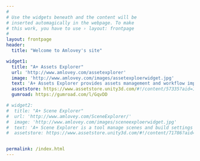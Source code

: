 ```yaml
---
#
# Use the widgets beneath and the content will be
# inserted automagically in the webpage. To make
# this work, you have to use › layout: frontpage
#
layout: frontpage
header:
  title: "Welcome to Amlovey's site"

widget1:
  title: "A+ Assets Explorer"
  url: 'http://www.amlovey.com/assetexplorer'
  image: 'http://www.amlovey.com/images/assetexploerwidget.jpg'
  text: 'A+ Assets Explorer provides assets management and workflow improvement tools.'
  assetstore: https://www.assetstore.unity3d.com/#!/content/57335?aid=1011lGoJ
  gumroad: https://gumroad.com/l/GqvDD

# widget2:
#  title: "A+ Scene Explorer"
#  url: 'http://www.amlovey.com/SceneExplorer/'
#  image: 'http://www.amlovey.com/images/sceneexploerwidget.jpg'
#  text: 'A+ Scene Explorer is a tool manage scenes and build settings'
#  assetstore: https://www.assetstore.unity3d.com/#!/content/71786?aid=1011lGoJ


permalink: /index.html
---
```

